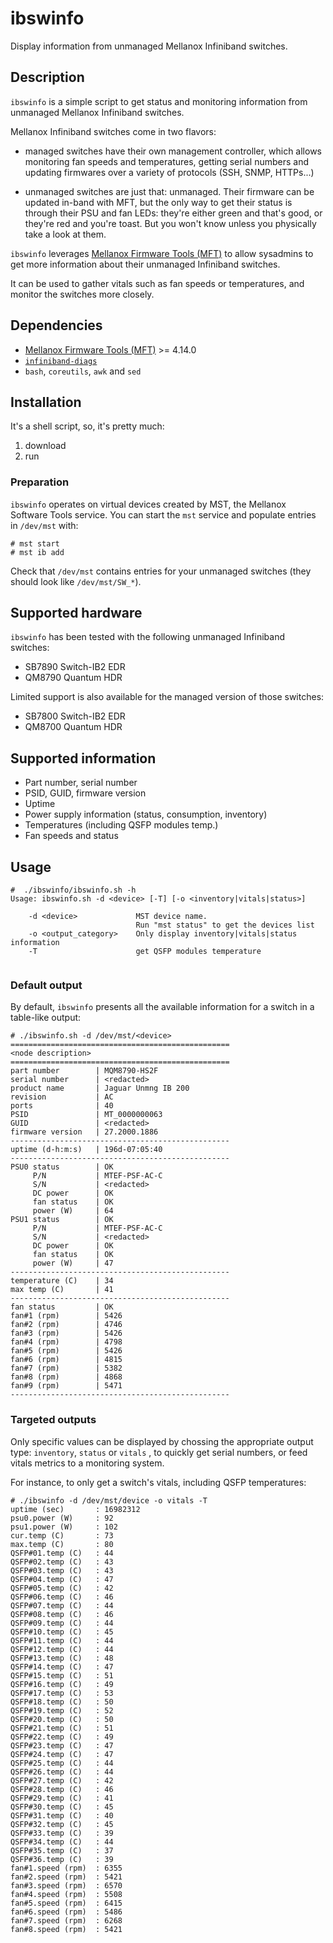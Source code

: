 # ibswinfo
Display information from unmanaged Mellanox Infiniband switches.


## Description

`ibswinfo` is a simple script to get status and monitoring information 
from unmanaged Mellanox Infiniband switches.

Mellanox Infiniband switches come in two flavors:

* managed switches have their own management controller, which allows
  monitoring fan speeds and temperatures, getting serial numbers and updating
  firmwares over a variety of protocols (SSH, SNMP, HTTPs...)

* unmanaged switches are just that: unmanaged. Their firmware can be updated
  in-band with MFT, but the only way to get their status is through their PSU
  and fan LEDs: they're either green and that's good, or they're red and you're
  toast. But you won't know unless you physically take a look at them.


`ibswinfo` leverages [Mellanox Firmware Tools
(MFT)](https://www.mellanox.com/products/adapter-software/firmware-tools) to
allow sysadmins to get more information about their unmanaged Infiniband
switches.

It can be used to gather vitals such as fan speeds or temperatures,
and monitor the switches more closely.


## Dependencies

* [Mellanox Firmware Tools
  (MFT)](https://www.mellanox.com/products/adapter-software/firmware-tools) >=
  4.14.0
* [`infiniband-diags`](https://github.com/linux-rdma/rdma-core)
* `bash`, `coreutils`, `awk` and `sed`

## Installation

It's a shell script, so, it's pretty much:
1. download
2. run

### Preparation

`ibswinfo` operates on virtual devices created by MST, the Mellanox Software Tools service.
You can start the `mst` service and populate entries in `/dev/mst` with:

```
# mst start
# mst ib add
```

Check that `/dev/mst` contains entries for your unmanaged switches (they should
look like `/dev/mst/SW_*`).


## Supported hardware

`ibswinfo` has been tested with the following unmanaged Infiniband switches:
* SB7890 Switch-IB2 EDR
* QM8790 Quantum HDR

Limited support is also available for the managed version of those switches:
* SB7800 Switch-IB2 EDR
* QM8700 Quantum HDR


## Supported information

* Part number, serial number
* PSID, GUID, firmware version
* Uptime
* Power supply information (status, consumption, inventory)
* Temperatures (including QSFP modules temp.)
* Fan speeds and status


## Usage

```
#  ./ibswinfo/ibswinfo.sh -h
Usage: ibswinfo.sh -d <device> [-T] [-o <inventory|vitals|status>]

    -d <device>             MST device name.
                            Run "mst status" to get the devices list
    -o <output_category>    Only display inventory|vitals|status information
    -T                      get QSFP modules temperature
    
```

### Default output

By default, `ibswinfo` presents all the available information for a switch in a
table-like output:

```
# ./ibswinfo.sh -d /dev/mst/<device>
=================================================
<node description>
=================================================
part number        | MQM8790-HS2F
serial number      | <redacted>
product name       | Jaguar Unmng IB 200
revision           | AC
ports              | 40
PSID               | MT_0000000063
GUID               | <redacted>
firmware version   | 27.2000.1886
-------------------------------------------------
uptime (d-h:m:s)   | 196d-07:05:40
-------------------------------------------------
PSU0 status        | OK
     P/N           | MTEF-PSF-AC-C
     S/N           | <redacted>
     DC power      | OK
     fan status    | OK
     power (W)     | 64
PSU1 status        | OK
     P/N           | MTEF-PSF-AC-C
     S/N           | <redacted>
     DC power      | OK
     fan status    | OK
     power (W)     | 47
-------------------------------------------------
temperature (C)    | 34
max temp (C)       | 41
-------------------------------------------------
fan status         | OK
fan#1 (rpm)        | 5426
fan#2 (rpm)        | 4746
fan#3 (rpm)        | 5426
fan#4 (rpm)        | 4798
fan#5 (rpm)        | 5426
fan#6 (rpm)        | 4815
fan#7 (rpm)        | 5382
fan#8 (rpm)        | 4868
fan#9 (rpm)        | 5471
-------------------------------------------------
```

### Targeted outputs

Only specific values can be displayed by chossing the appropriate output type: `inventory`, `status` or `vitals`
, to quickly get serial numbers, or feed
vitals metrics to a monitoring system. 

For instance, to only get a switch's vitals, including QSFP temperatures:

```
# ./ibswinfo -d /dev/mst/device -o vitals -T
uptime (sec)       : 16982312
psu0.power (W)     : 92
psu1.power (W)     : 102
cur.temp (C)       : 73
max.temp (C)       : 80
QSFP#01.temp (C)   : 44
QSFP#02.temp (C)   : 43
QSFP#03.temp (C)   : 43
QSFP#04.temp (C)   : 47
QSFP#05.temp (C)   : 42
QSFP#06.temp (C)   : 46
QSFP#07.temp (C)   : 44
QSFP#08.temp (C)   : 46
QSFP#09.temp (C)   : 44
QSFP#10.temp (C)   : 45
QSFP#11.temp (C)   : 44
QSFP#12.temp (C)   : 44
QSFP#13.temp (C)   : 48
QSFP#14.temp (C)   : 47
QSFP#15.temp (C)   : 51
QSFP#16.temp (C)   : 49
QSFP#17.temp (C)   : 53
QSFP#18.temp (C)   : 50
QSFP#19.temp (C)   : 52
QSFP#20.temp (C)   : 50
QSFP#21.temp (C)   : 51
QSFP#22.temp (C)   : 49
QSFP#23.temp (C)   : 47
QSFP#24.temp (C)   : 47
QSFP#25.temp (C)   : 44
QSFP#26.temp (C)   : 44
QSFP#27.temp (C)   : 42
QSFP#28.temp (C)   : 46
QSFP#29.temp (C)   : 41
QSFP#30.temp (C)   : 45
QSFP#31.temp (C)   : 40
QSFP#32.temp (C)   : 45
QSFP#33.temp (C)   : 39
QSFP#34.temp (C)   : 44
QSFP#35.temp (C)   : 37
QSFP#36.temp (C)   : 39
fan#1.speed (rpm)  : 6355
fan#2.speed (rpm)  : 5421
fan#3.speed (rpm)  : 6570
fan#4.speed (rpm)  : 5508
fan#5.speed (rpm)  : 6415
fan#6.speed (rpm)  : 5486
fan#7.speed (rpm)  : 6268
fan#8.speed (rpm)  : 5421
```

